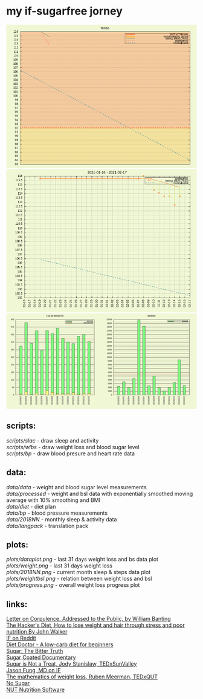 # my if-sugarfree jorney  

[![progress](plots/progress.png)](https://raw.githubusercontent.com/yradunchev/hd/master/plots/progress.png)   
[![weight plot](plots/weight.png)](https://raw.githubusercontent.com/yradunchev/hd/master/plots/weight.png)   
[![dataplot](plots/202102.png)](https://raw.githubusercontent.com/yradunchev/hd/master/plots/202102.png)   

## scripts:

_scripts/slac_ - draw sleep and activity    
_scripts/wlbs_ - draw weight loss and blood sugar level   
_scripts/bp_ - draw blood presure and heart rate data  

## data:

_data/data_ - weight and blood sugar level measurements   
_data/processed_ - weight and bsl data with exponentially smoothed moving average with 10% smoothing and BMI   
_data/diet_ - diet plan   
_data/bp_ - blood pressure measurements   
_data/2018NN_ - monthly sleep & activity data   
_data/langpack_ - translation pack   

## plots:

_plots/dataplot.png_ - last 31 days weight loss and bs data plot  
_plots/weight.png_ - last 31 days weight loss   
_plots/2018NN.png_ - current month sleep & steps data plot  
_plots/weightbsl.png_ - relation between weight loss and bsl   
_plots/progress.png_ - overall weight loss progress plot   

## links:

[Letter on Corpulence, Addressed to the Public, by William Banting](https://archive.org/details/letteroncorpulen00bant/page/n3)   
[The Hacker's Diet, How to lose weight and hair through stress and poor nutrition By John Walker](http://www.fourmilab.ch/hackdiet/)  
[IF on Reddit](https://www.reddit.com/r/intermittentfasting/wiki/index)   
[Diet Doctor - A low-carb diet for beginners](https://www.dietdoctor.com/low-carb)   
[Sugar: The Bitter Truth](https://www.youtube.com/watch?v=dBnniua6-oM)   
[Sugar Coated Documentary](https://www.dailymotion.com/video/x61x56l)   
[Sugar is Not a Treat, Jody Stanislaw, TEDxSunValley](https://www.youtube.com/watch?v=tic7X3ET4gE)   
[Jason Fung, MD on IF](https://www.youtube.com/watch?v=v9Aw0P7GjHE)   
[The mathematics of weight loss, Ruben Meerman, TEDxQUT](https://www.youtube.com/watch?v=vuIlsN32WaE)   
[No Sugar](https://www.facebook.com/Nooosugar/)   
[NUT Nutrition Software](http://nut.sourceforge.net/)    
